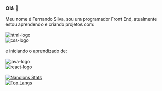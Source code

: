 ### Olá 👋

Meu nome é Fernando Silva, sou um programador Front End, atualmente estou aprendendo e criando projetos com:
<br>
<br>
<img src="https://img.shields.io/badge/HTML5-E34F26?style=for-the-badge&logo=html5&logoColor=white" alt="html-logo"> <br>
<img src="https://img.shields.io/badge/CSS3-1572B6?style=for-the-badge&logo=css3&logoColor=white" alt="css-logo"> <br>
<br>
e iniciando o aprendizado de:
<br>
<br>
<img src="https://img.shields.io/badge/JavaScript-323330?style=for-the-badge&logo=javascript&logoColor=F7DF1E" alt="java-logo"><br>
<img src="https://img.shields.io/badge/React-20232A?style=for-the-badge&logo=react&logoColor=61DAFB" alt="react-logo"> <br>
<br>
[![Nandions Stats](https://github-readme-stats.vercel.app/api?username=nandions)](https://github.com/anuraghazra/github-readme-stats)<br>
[![Top Langs](https://github-readme-stats.vercel.app/api/top-langs/?username=nandions)](https://github.com/anuraghazra/github-readme-stats)

